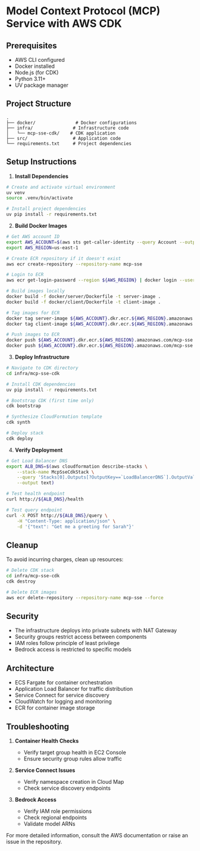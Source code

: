 # Model Context Protocol (MCP) Service with AWS CDK

## Prerequisites

- AWS CLI configured
- Docker installed
- Node.js (for CDK)
- Python 3.11+
- UV package manager

## Project Structure
```
.
├── docker/               # Docker configurations
├── infra/               # Infrastructure code
│   └── mcp-sse-cdk/    # CDK application
├── src/                 # Application code
└── requirements.txt     # Project dependencies
```

## Setup Instructions

1. **Install Dependencies**
```bash
# Create and activate virtual environment
uv venv
source .venv/bin/activate

# Install project dependencies
uv pip install -r requirements.txt
```

2. **Build Docker Images**
```bash
# Get AWS account ID
export AWS_ACCOUNT=$(aws sts get-caller-identity --query Account --output text)
export AWS_REGION=us-east-1

# Create ECR repository if it doesn't exist
aws ecr create-repository --repository-name mcp-sse

# Login to ECR
aws ecr get-login-password --region ${AWS_REGION} | docker login --username AWS --password-stdin ${AWS_ACCOUNT}.dkr.ecr.${AWS_REGION}.amazonaws.com

# Build images locally
docker build -f docker/server/Dockerfile -t server-image .
docker build -f docker/client/Dockerfile -t client-image .

# Tag images for ECR
docker tag server-image ${AWS_ACCOUNT}.dkr.ecr.${AWS_REGION}.amazonaws.com/mcp-sse:server-image
docker tag client-image ${AWS_ACCOUNT}.dkr.ecr.${AWS_REGION}.amazonaws.com/mcp-sse:client-image

# Push images to ECR
docker push ${AWS_ACCOUNT}.dkr.ecr.${AWS_REGION}.amazonaws.com/mcp-sse:server-image
docker push ${AWS_ACCOUNT}.dkr.ecr.${AWS_REGION}.amazonaws.com/mcp-sse:client-image
```

3. **Deploy Infrastructure**
```bash
# Navigate to CDK directory
cd infra/mcp-sse-cdk

# Install CDK dependencies
uv pip install -r requirements.txt

# Bootstrap CDK (first time only)
cdk bootstrap

# Synthesize CloudFormation template
cdk synth

# Deploy stack
cdk deploy
```

4. **Verify Deployment**
```bash
# Get Load Balancer DNS
export ALB_DNS=$(aws cloudformation describe-stacks \
    --stack-name McpSseCdkStack \
    --query 'Stacks[0].Outputs[?OutputKey==`LoadBalancerDNS`].OutputValue' \
    --output text)

# Test health endpoint
curl http://${ALB_DNS}/health

# Test query endpoint
curl -X POST http://${ALB_DNS}/query \
    -H "Content-Type: application/json" \
    -d '{"text": "Get me a greeting for Sarah"}'
```

## Cleanup

To avoid incurring charges, clean up resources:
```bash
# Delete CDK stack
cd infra/mcp-sse-cdk
cdk destroy

# Delete ECR images
aws ecr delete-repository --repository-name mcp-sse --force
```

## Security

- The infrastructure deploys into private subnets with NAT Gateway
- Security groups restrict access between components
- IAM roles follow principle of least privilege
- Bedrock access is restricted to specific models

## Architecture

- ECS Fargate for container orchestration
- Application Load Balancer for traffic distribution
- Service Connect for service discovery
- CloudWatch for logging and monitoring
- ECR for container image storage

## Troubleshooting

1. **Container Health Checks**
   - Verify target group health in EC2 Console
   - Ensure security group rules allow traffic

2. **Service Connect Issues**
   - Verify namespace creation in Cloud Map
   - Check service discovery endpoints

3. **Bedrock Access**
   - Verify IAM role permissions
   - Check regional endpoints
   - Validate model ARNs

For more detailed information, consult the AWS documentation or raise an issue in the repository.